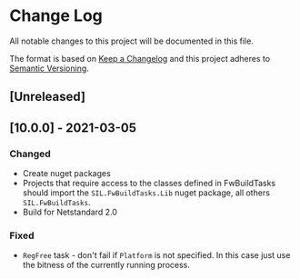 # Change Log

All notable changes to this project will be documented in this file.

The format is based on [Keep a Changelog](http://keepachangelog.com/)
and this project adheres to [Semantic Versioning](http://semver.org/).

<!-- Available types of changes:
### Added
### Changed
### Fixed
### Deprecated
### Removed
### Security
-->

## [Unreleased]

## [10.0.0] - 2021-03-05

### Changed

- Create nuget packages
- Projects that require access to the classes defined in FwBuildTasks should import the
  `SIL.FwBuildTasks.Lib` nuget package, all others `SIL.FwBuildTasks`.
- Build for Netstandard 2.0

### Fixed

- `RegFree` task - don't fail if `Platform` is not specified. In this case just use the
  bitness of the currently running process.
